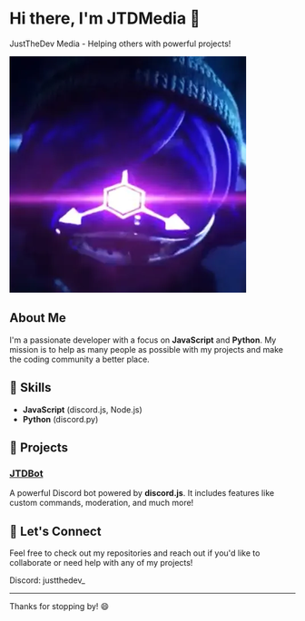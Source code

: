 # Hi there, I'm JTDMedia 👋

JustTheDev Media - Helping others with powerful projects!

![Profile Picture](https://raw.githubusercontent.com/JTDMedia/JTDMedia/refs/heads/main/holyhell.webp)

## About Me

I'm a passionate developer with a focus on **JavaScript** and **Python**. My mission is to help as many people as possible with my projects and make the coding community a better place.

## 🚀 Skills

- **JavaScript** (discord.js, Node.js)
- **Python** (discord.py)

## 🔧 Projects

### [JTDBot](https://github.com/JTDMedia/JTDBot)
A powerful Discord bot powered by **discord.js**. It includes features like custom commands, moderation, and much more!

## 💬 Let's Connect

Feel free to check out my repositories and reach out if you'd like to collaborate or need help with any of my projects!

Discord: justthedev_

---

Thanks for stopping by! 😄
